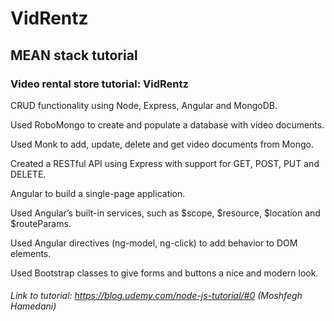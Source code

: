 # VidRentz 
## MEAN stack tutorial

### Video rental store tutorial: VidRentz

CRUD functionality using Node, Express, Angular and MongoDB.

Used RoboMongo to create and populate a database with video documents.

Used Monk to add, update, delete and get video documents from Mongo.

Created a RESTful API using Express with support for GET, POST, PUT and DELETE.

Angular to build a single-page application.

Used Angular’s built-in services, such as $scope, $resource, $location and $routeParams.

Used Angular directives (ng-model, ng-click) to add behavior to DOM elements.

Used Bootstrap classes to give forms and buttons a nice and modern look.

###### Link to tutorial: https://blog.udemy.com/node-js-tutorial/#0 (Moshfegh Hamedani)
